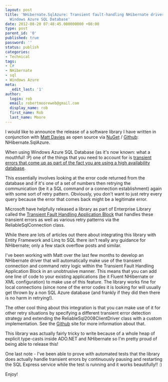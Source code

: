 ```yaml
---
layout: post
title: 'NHibernate.SqlAzure: Transient fault-handling NHibernate driver for use with
  Windows Azure SQL Database'
date: 2012-08-20 07:48:45.000000000 +08:00
type: post
parent_id: '0'
published: true
password: ''
status: publish
categories:
- Technical
tags:
- C#
- NHibernate
- sql
- Windows Azure
meta:
  _edit_last: '1'
author:
  login: rob
  email: robertmooreweb@gmail.com
  display_name: rob
  first_name: Rob
  last_name: Moore
---
```



I would like to announce the release of a software library I have written in conjunction with [Matt Davies](http://blog.mdavies.net/) as open source via [NuGet](https://nuget.org/packages/NHibernate.SqlAzure) / [Github](https://github.com/robdmoore/NHibernate.SqlAzure): NHibernate.SqlAzure.



When using Windows Azure SQL Database (as it's now known: what a mouthful! :P) one of the things that you need to account for is [transient errors that come up as part of the fact you are using a high availability database](http://msdn.microsoft.com/en-us/library/windowsazure/ee336245.aspx#cc).



This essentially involves looking at the error code returned from the database and if it's one of a set of numbers then retrying the communication (be it a SQL command or a connection establishment) again with some sort of retry pattern. Obviously, you don't want to just retry every query because the error that comes back might be a legitimate error.



Microsoft have helpfully released a library as part of Enterprise Library called the [Transient Fault Handling Application Block](http://msdn.microsoft.com/en-us/library/hh680934(v=PandP.50).aspx) that handles these transient errors as well as various retry patterns via the ReliableSqlConnection class.



While there are lots of articles out there about integrating this library with Entity Framework and Linq to SQL there isn't really any guidance for NHibernate; only a few stack overflow posts and similar.



I've been working with Matt over the last few months to develop an NHibernate driver that will automatically make use of the transient connection and command retry logic within the Transient Fault Handling Application Block in an unobtrusive manner. This means that you can add one line of code to your existing applications (be it Fluent NHibernate or XML configuration) to make use of this feature. The library works fine for local connections (since none of the error codes it is looking for will usually get thrown by a non SQL Azure database (and frankly if they did then there is no harm in retrying!).



The other cool thing about this integration is that you can make use of it for other retry situations by specifying a different transient error detection strategy and extending the ReliableSql2008ClientDriver class with a custom implementation. See the [Github](https://github.com/robdmoore/NHibernate.SqlAzure) site for more information about that.



This library was actually fairly tricky to write because of a whole heap of explicit type-casts inside ADO.NET and NHibernate so I'm pretty proud of being able to release this!



One last note - I've been able to prove with automated tests that the library does actually handle transient errors by continuously pausing and restarting the SQL Express service while the test is running and it works beautifully!! :)



Enjoy!

